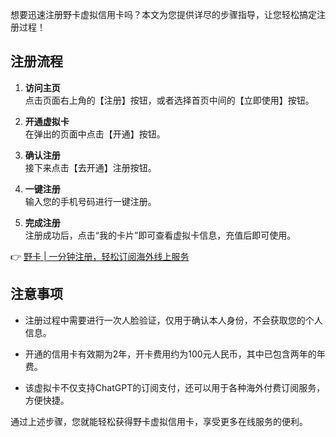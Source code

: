 想要迅速注册野卡虚拟信用卡吗？本文为您提供详尽的步骤指导，让您轻松搞定注册过程！

## 注册流程

1. **访问主页**  
   点击页面右上角的【注册】按钮，或者选择首页中间的【立即使用】按钮。

2. **开通虚拟卡**  
   在弹出的页面中点击【开通】按钮。

3. **确认注册**  
   接下来点击【去开通】注册按钮。

4. **一键注册**  
   输入您的手机号码进行一键注册。

5. **完成注册**  
   注册成功后，点击“我的卡片”即可查看虚拟卡信息，充值后即可使用。

👉 [野卡 | 一分钟注册，轻松订阅海外线上服务](https://bit.ly/bewildcard)

## 注意事项

- 注册过程中需要进行一次人脸验证，仅用于确认本人身份，不会获取您的个人信息。
- 开通的信用卡有效期为2年，开卡费用约为100元人民币，其中已包含两年的年费。

- 该虚拟卡不仅支持ChatGPT的订阅支付，还可以用于各种海外付费订阅服务，方便快捷。

通过上述步骤，您就能轻松获得野卡虚拟信用卡，享受更多在线服务的便利。